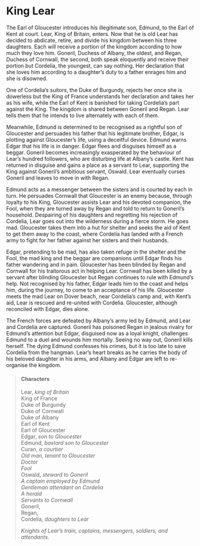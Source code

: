 <!-- ======================================================================
--- Search engine
title:          King Lear
keywords:       king, Lear, tragedy
description:    King Lear by William Shakespeare.
--- Menu system
order:          50
text:           King Lear
hidden:         false
umbel:          false
--- Page properties
id:             
document:       
layout:         layout-2-left
$-left:         play-list
searchable:     true
======================================================================= -->

# King Lear

The Earl of Gloucester introduces his illegitimate son, Edmund, to the Earl of
Kent at court. Lear, King of Britain, enters. Now that he is old Lear has decided
to abdicate, retire, and divide his kingdom between his three daughters. Each
will receive a portion of the kingdom according to how much they love him.
Goneril, Duchess of Albany, the oldest, and Regan, Duchess of Cornwall, the
second, both speak eloquently and receive their portion but Cordelia, the
youngest, can say nothing. Her declaration that she loves him according to a
daughter’s duty to a father enrages him and she is disowned.

One of Cordelia’s suitors, the Duke of Burgundy, rejects her once she is
dowerless but the King of France understands her declaration and takes her as
his wife, while the Earl of Kent is banished for taking Cordelia’s part against
the King. The kingdom is shared between Goneril and Regan. Lear tells them that
he intends to live alternately with each of them.

Meanwhile, Edmund is determined to be recognised as a rightful son of Gloucester
and persuades his father that his legitimate brother, Edgar, is plotting against
Gloucester’s life, using a deceitful device. Edmund warns Edgar that his life is
in danger. Edgar flees and disguises himself as a beggar. Goneril becomes
increasingly exasperated by the behaviour of Lear’s hundred followers, who are
disturbing life at Albany’s castle. Kent has returned in disguise and gains a
place as a servant to Lear, supporting the King against Goneril’s ambitious
servant, Oswald. Lear eventually curses Goneril and leaves to move in with Regan.

Edmund acts as a messenger between the sisters and is courted by each in turn.
He persuades Cornwall that Gloucester is an enemy because, through loyalty to
his King, Gloucester assists Lear and his devoted companion, the Fool, when they
are turned away by Regan and told to return to Goneril’s household. Despairing
of his daughters and regretting his rejection of Cordelia, Lear goes out into
the wilderness during a fierce storm. He goes mad. Gloucester takes them into a
hut for shelter and seeks the aid of Kent to get them away to the coast, where
Cordelia has landed with a French army to fight for her father against her
sisters and their husbands.

Edgar, pretending to be mad, has also taken refuge in the shelter and the Fool,
the mad king and the beggar are companions until Edgar finds his father wandering
and in pain. Gloucester has been blinded by Regan and Cornwall for his traitorous
act in helping Lear. Cornwall has been killed by a servant after blinding
Gloucester but Regan continues to rule with Edmund’s help. Not recognised by his
father, Edgar leads him to the coast and helps him, during the journey, to come
to an acceptance of his life. Gloucester meets the mad Lear on Dover beach, near
Cordelia’s camp and, with Kent’s aid, Lear is rescued and re-united with
Cordelia. Gloucester, although reconciled with Edgar, dies alone.

The French forces are defeated by Albany’s army led by Edmund, and Lear and
Cordelia are captured. Goneril has poisoned Regan in jealous rivalry for Edmund’s
attention but Edgar, disguised now as a loyal knight, challenges Edmund to a duel
and wounds him mortally. Seeing no way out, Goneril kills herself. The dying
Edmund confesses his crimes, but it is too late to save Cordelia from the
hangman. Lear’s heart breaks as he carries the body of his beloved daughter in
his arms, and Albany and Edgar are left to re-organise the kingdom.

>   #### Characters
>   
>   Lear, _king of Britain_  
    King of France  
    Duke of Burgundy  
    Duke of Cornwall  
    Duke of Albany  
    Earl of Kent  
    Earl of Gloucester  
    Edgar, _son to Gloucester_  
    Edmund, _bastard son to Gloucester_  
    Curan, _a courtier_  
    _Old man, tenant to Gloucester_  
    _Doctor_  
    _Fool_  
    Oswald, _steward to Goneril_  
    _A captain employed by Edmund_  
    _Gentleman attendant on Cordelia_  
    _A herald_  
    _Servants to Cornwall_  
    Goneril,  
    Regan,  
    Cordelia, _daughters to Lear_
>   
>   _Knights of Lear’s train, captains, messengers, soldiers, and attendants._
